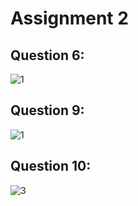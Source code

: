 # Assignment 2

## Question 6:
![1](https://github.com/SaifShahAi/pffall23/assets/142867921/861e8db9-63f8-4bb0-a161-51ff54492e67)

## Question 9:
![1](https://github.com/SaifShahAi/pffall23/assets/142867921/199f19d8-8d32-4602-a23f-138a7e478689)

## Question 10:
![3](https://github.com/SaifShahAi/pffall23/assets/142867921/1e3846e8-cb55-4c4c-ab74-3f3526437e2f)
